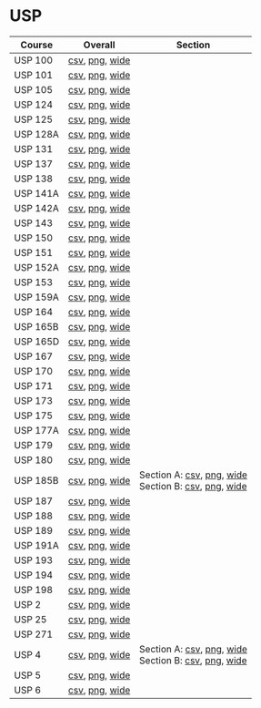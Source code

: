 # USP

| Course | Overall | Section |
| ------ | ------- | ------- |
| USP 100 | [csv](https://github.com/UCSD-Historical-Enrollment-Data/2024Winter/blob/main/overall/USP%20100.csv), [png](https://raw.githubusercontent.com/UCSD-Historical-Enrollment-Data/2024Winter/main/plot_overall/USP%20100.png), [wide](https://raw.githubusercontent.com/UCSD-Historical-Enrollment-Data/2024Winter/main/plot_overall_wide/USP%20100.png) |  |
| USP 101 | [csv](https://github.com/UCSD-Historical-Enrollment-Data/2024Winter/blob/main/overall/USP%20101.csv), [png](https://raw.githubusercontent.com/UCSD-Historical-Enrollment-Data/2024Winter/main/plot_overall/USP%20101.png), [wide](https://raw.githubusercontent.com/UCSD-Historical-Enrollment-Data/2024Winter/main/plot_overall_wide/USP%20101.png) |  |
| USP 105 | [csv](https://github.com/UCSD-Historical-Enrollment-Data/2024Winter/blob/main/overall/USP%20105.csv), [png](https://raw.githubusercontent.com/UCSD-Historical-Enrollment-Data/2024Winter/main/plot_overall/USP%20105.png), [wide](https://raw.githubusercontent.com/UCSD-Historical-Enrollment-Data/2024Winter/main/plot_overall_wide/USP%20105.png) |  |
| USP 124 | [csv](https://github.com/UCSD-Historical-Enrollment-Data/2024Winter/blob/main/overall/USP%20124.csv), [png](https://raw.githubusercontent.com/UCSD-Historical-Enrollment-Data/2024Winter/main/plot_overall/USP%20124.png), [wide](https://raw.githubusercontent.com/UCSD-Historical-Enrollment-Data/2024Winter/main/plot_overall_wide/USP%20124.png) |  |
| USP 125 | [csv](https://github.com/UCSD-Historical-Enrollment-Data/2024Winter/blob/main/overall/USP%20125.csv), [png](https://raw.githubusercontent.com/UCSD-Historical-Enrollment-Data/2024Winter/main/plot_overall/USP%20125.png), [wide](https://raw.githubusercontent.com/UCSD-Historical-Enrollment-Data/2024Winter/main/plot_overall_wide/USP%20125.png) |  |
| USP 128A | [csv](https://github.com/UCSD-Historical-Enrollment-Data/2024Winter/blob/main/overall/USP%20128A.csv), [png](https://raw.githubusercontent.com/UCSD-Historical-Enrollment-Data/2024Winter/main/plot_overall/USP%20128A.png), [wide](https://raw.githubusercontent.com/UCSD-Historical-Enrollment-Data/2024Winter/main/plot_overall_wide/USP%20128A.png) |  |
| USP 131 | [csv](https://github.com/UCSD-Historical-Enrollment-Data/2024Winter/blob/main/overall/USP%20131.csv), [png](https://raw.githubusercontent.com/UCSD-Historical-Enrollment-Data/2024Winter/main/plot_overall/USP%20131.png), [wide](https://raw.githubusercontent.com/UCSD-Historical-Enrollment-Data/2024Winter/main/plot_overall_wide/USP%20131.png) |  |
| USP 137 | [csv](https://github.com/UCSD-Historical-Enrollment-Data/2024Winter/blob/main/overall/USP%20137.csv), [png](https://raw.githubusercontent.com/UCSD-Historical-Enrollment-Data/2024Winter/main/plot_overall/USP%20137.png), [wide](https://raw.githubusercontent.com/UCSD-Historical-Enrollment-Data/2024Winter/main/plot_overall_wide/USP%20137.png) |  |
| USP 138 | [csv](https://github.com/UCSD-Historical-Enrollment-Data/2024Winter/blob/main/overall/USP%20138.csv), [png](https://raw.githubusercontent.com/UCSD-Historical-Enrollment-Data/2024Winter/main/plot_overall/USP%20138.png), [wide](https://raw.githubusercontent.com/UCSD-Historical-Enrollment-Data/2024Winter/main/plot_overall_wide/USP%20138.png) |  |
| USP 141A | [csv](https://github.com/UCSD-Historical-Enrollment-Data/2024Winter/blob/main/overall/USP%20141A.csv), [png](https://raw.githubusercontent.com/UCSD-Historical-Enrollment-Data/2024Winter/main/plot_overall/USP%20141A.png), [wide](https://raw.githubusercontent.com/UCSD-Historical-Enrollment-Data/2024Winter/main/plot_overall_wide/USP%20141A.png) |  |
| USP 142A | [csv](https://github.com/UCSD-Historical-Enrollment-Data/2024Winter/blob/main/overall/USP%20142A.csv), [png](https://raw.githubusercontent.com/UCSD-Historical-Enrollment-Data/2024Winter/main/plot_overall/USP%20142A.png), [wide](https://raw.githubusercontent.com/UCSD-Historical-Enrollment-Data/2024Winter/main/plot_overall_wide/USP%20142A.png) |  |
| USP 143 | [csv](https://github.com/UCSD-Historical-Enrollment-Data/2024Winter/blob/main/overall/USP%20143.csv), [png](https://raw.githubusercontent.com/UCSD-Historical-Enrollment-Data/2024Winter/main/plot_overall/USP%20143.png), [wide](https://raw.githubusercontent.com/UCSD-Historical-Enrollment-Data/2024Winter/main/plot_overall_wide/USP%20143.png) |  |
| USP 150 | [csv](https://github.com/UCSD-Historical-Enrollment-Data/2024Winter/blob/main/overall/USP%20150.csv), [png](https://raw.githubusercontent.com/UCSD-Historical-Enrollment-Data/2024Winter/main/plot_overall/USP%20150.png), [wide](https://raw.githubusercontent.com/UCSD-Historical-Enrollment-Data/2024Winter/main/plot_overall_wide/USP%20150.png) |  |
| USP 151 | [csv](https://github.com/UCSD-Historical-Enrollment-Data/2024Winter/blob/main/overall/USP%20151.csv), [png](https://raw.githubusercontent.com/UCSD-Historical-Enrollment-Data/2024Winter/main/plot_overall/USP%20151.png), [wide](https://raw.githubusercontent.com/UCSD-Historical-Enrollment-Data/2024Winter/main/plot_overall_wide/USP%20151.png) |  |
| USP 152A | [csv](https://github.com/UCSD-Historical-Enrollment-Data/2024Winter/blob/main/overall/USP%20152A.csv), [png](https://raw.githubusercontent.com/UCSD-Historical-Enrollment-Data/2024Winter/main/plot_overall/USP%20152A.png), [wide](https://raw.githubusercontent.com/UCSD-Historical-Enrollment-Data/2024Winter/main/plot_overall_wide/USP%20152A.png) |  |
| USP 153 | [csv](https://github.com/UCSD-Historical-Enrollment-Data/2024Winter/blob/main/overall/USP%20153.csv), [png](https://raw.githubusercontent.com/UCSD-Historical-Enrollment-Data/2024Winter/main/plot_overall/USP%20153.png), [wide](https://raw.githubusercontent.com/UCSD-Historical-Enrollment-Data/2024Winter/main/plot_overall_wide/USP%20153.png) |  |
| USP 159A | [csv](https://github.com/UCSD-Historical-Enrollment-Data/2024Winter/blob/main/overall/USP%20159A.csv), [png](https://raw.githubusercontent.com/UCSD-Historical-Enrollment-Data/2024Winter/main/plot_overall/USP%20159A.png), [wide](https://raw.githubusercontent.com/UCSD-Historical-Enrollment-Data/2024Winter/main/plot_overall_wide/USP%20159A.png) |  |
| USP 164 | [csv](https://github.com/UCSD-Historical-Enrollment-Data/2024Winter/blob/main/overall/USP%20164.csv), [png](https://raw.githubusercontent.com/UCSD-Historical-Enrollment-Data/2024Winter/main/plot_overall/USP%20164.png), [wide](https://raw.githubusercontent.com/UCSD-Historical-Enrollment-Data/2024Winter/main/plot_overall_wide/USP%20164.png) |  |
| USP 165B | [csv](https://github.com/UCSD-Historical-Enrollment-Data/2024Winter/blob/main/overall/USP%20165B.csv), [png](https://raw.githubusercontent.com/UCSD-Historical-Enrollment-Data/2024Winter/main/plot_overall/USP%20165B.png), [wide](https://raw.githubusercontent.com/UCSD-Historical-Enrollment-Data/2024Winter/main/plot_overall_wide/USP%20165B.png) |  |
| USP 165D | [csv](https://github.com/UCSD-Historical-Enrollment-Data/2024Winter/blob/main/overall/USP%20165D.csv), [png](https://raw.githubusercontent.com/UCSD-Historical-Enrollment-Data/2024Winter/main/plot_overall/USP%20165D.png), [wide](https://raw.githubusercontent.com/UCSD-Historical-Enrollment-Data/2024Winter/main/plot_overall_wide/USP%20165D.png) |  |
| USP 167 | [csv](https://github.com/UCSD-Historical-Enrollment-Data/2024Winter/blob/main/overall/USP%20167.csv), [png](https://raw.githubusercontent.com/UCSD-Historical-Enrollment-Data/2024Winter/main/plot_overall/USP%20167.png), [wide](https://raw.githubusercontent.com/UCSD-Historical-Enrollment-Data/2024Winter/main/plot_overall_wide/USP%20167.png) |  |
| USP 170 | [csv](https://github.com/UCSD-Historical-Enrollment-Data/2024Winter/blob/main/overall/USP%20170.csv), [png](https://raw.githubusercontent.com/UCSD-Historical-Enrollment-Data/2024Winter/main/plot_overall/USP%20170.png), [wide](https://raw.githubusercontent.com/UCSD-Historical-Enrollment-Data/2024Winter/main/plot_overall_wide/USP%20170.png) |  |
| USP 171 | [csv](https://github.com/UCSD-Historical-Enrollment-Data/2024Winter/blob/main/overall/USP%20171.csv), [png](https://raw.githubusercontent.com/UCSD-Historical-Enrollment-Data/2024Winter/main/plot_overall/USP%20171.png), [wide](https://raw.githubusercontent.com/UCSD-Historical-Enrollment-Data/2024Winter/main/plot_overall_wide/USP%20171.png) |  |
| USP 173 | [csv](https://github.com/UCSD-Historical-Enrollment-Data/2024Winter/blob/main/overall/USP%20173.csv), [png](https://raw.githubusercontent.com/UCSD-Historical-Enrollment-Data/2024Winter/main/plot_overall/USP%20173.png), [wide](https://raw.githubusercontent.com/UCSD-Historical-Enrollment-Data/2024Winter/main/plot_overall_wide/USP%20173.png) |  |
| USP 175 | [csv](https://github.com/UCSD-Historical-Enrollment-Data/2024Winter/blob/main/overall/USP%20175.csv), [png](https://raw.githubusercontent.com/UCSD-Historical-Enrollment-Data/2024Winter/main/plot_overall/USP%20175.png), [wide](https://raw.githubusercontent.com/UCSD-Historical-Enrollment-Data/2024Winter/main/plot_overall_wide/USP%20175.png) |  |
| USP 177A | [csv](https://github.com/UCSD-Historical-Enrollment-Data/2024Winter/blob/main/overall/USP%20177A.csv), [png](https://raw.githubusercontent.com/UCSD-Historical-Enrollment-Data/2024Winter/main/plot_overall/USP%20177A.png), [wide](https://raw.githubusercontent.com/UCSD-Historical-Enrollment-Data/2024Winter/main/plot_overall_wide/USP%20177A.png) |  |
| USP 179 | [csv](https://github.com/UCSD-Historical-Enrollment-Data/2024Winter/blob/main/overall/USP%20179.csv), [png](https://raw.githubusercontent.com/UCSD-Historical-Enrollment-Data/2024Winter/main/plot_overall/USP%20179.png), [wide](https://raw.githubusercontent.com/UCSD-Historical-Enrollment-Data/2024Winter/main/plot_overall_wide/USP%20179.png) |  |
| USP 180 | [csv](https://github.com/UCSD-Historical-Enrollment-Data/2024Winter/blob/main/overall/USP%20180.csv), [png](https://raw.githubusercontent.com/UCSD-Historical-Enrollment-Data/2024Winter/main/plot_overall/USP%20180.png), [wide](https://raw.githubusercontent.com/UCSD-Historical-Enrollment-Data/2024Winter/main/plot_overall_wide/USP%20180.png) |  |
| USP 185B | [csv](https://github.com/UCSD-Historical-Enrollment-Data/2024Winter/blob/main/overall/USP%20185B.csv), [png](https://raw.githubusercontent.com/UCSD-Historical-Enrollment-Data/2024Winter/main/plot_overall/USP%20185B.png), [wide](https://raw.githubusercontent.com/UCSD-Historical-Enrollment-Data/2024Winter/main/plot_overall_wide/USP%20185B.png) | Section A: [csv](https://github.com/UCSD-Historical-Enrollment-Data/2024Winter/blob/main/section/USP%20185B_A.csv), [png](https://raw.githubusercontent.com/UCSD-Historical-Enrollment-Data/2024Winter/main/plot_section/USP%20185B_A.png), [wide](https://raw.githubusercontent.com/UCSD-Historical-Enrollment-Data/2024Winter/main/plot_section_wide/USP%20185B_A.png)<br>Section B: [csv](https://github.com/UCSD-Historical-Enrollment-Data/2024Winter/blob/main/section/USP%20185B_B.csv), [png](https://raw.githubusercontent.com/UCSD-Historical-Enrollment-Data/2024Winter/main/plot_section/USP%20185B_B.png), [wide](https://raw.githubusercontent.com/UCSD-Historical-Enrollment-Data/2024Winter/main/plot_section_wide/USP%20185B_B.png) |
| USP 187 | [csv](https://github.com/UCSD-Historical-Enrollment-Data/2024Winter/blob/main/overall/USP%20187.csv), [png](https://raw.githubusercontent.com/UCSD-Historical-Enrollment-Data/2024Winter/main/plot_overall/USP%20187.png), [wide](https://raw.githubusercontent.com/UCSD-Historical-Enrollment-Data/2024Winter/main/plot_overall_wide/USP%20187.png) |  |
| USP 188 | [csv](https://github.com/UCSD-Historical-Enrollment-Data/2024Winter/blob/main/overall/USP%20188.csv), [png](https://raw.githubusercontent.com/UCSD-Historical-Enrollment-Data/2024Winter/main/plot_overall/USP%20188.png), [wide](https://raw.githubusercontent.com/UCSD-Historical-Enrollment-Data/2024Winter/main/plot_overall_wide/USP%20188.png) |  |
| USP 189 | [csv](https://github.com/UCSD-Historical-Enrollment-Data/2024Winter/blob/main/overall/USP%20189.csv), [png](https://raw.githubusercontent.com/UCSD-Historical-Enrollment-Data/2024Winter/main/plot_overall/USP%20189.png), [wide](https://raw.githubusercontent.com/UCSD-Historical-Enrollment-Data/2024Winter/main/plot_overall_wide/USP%20189.png) |  |
| USP 191A | [csv](https://github.com/UCSD-Historical-Enrollment-Data/2024Winter/blob/main/overall/USP%20191A.csv), [png](https://raw.githubusercontent.com/UCSD-Historical-Enrollment-Data/2024Winter/main/plot_overall/USP%20191A.png), [wide](https://raw.githubusercontent.com/UCSD-Historical-Enrollment-Data/2024Winter/main/plot_overall_wide/USP%20191A.png) |  |
| USP 193 | [csv](https://github.com/UCSD-Historical-Enrollment-Data/2024Winter/blob/main/overall/USP%20193.csv), [png](https://raw.githubusercontent.com/UCSD-Historical-Enrollment-Data/2024Winter/main/plot_overall/USP%20193.png), [wide](https://raw.githubusercontent.com/UCSD-Historical-Enrollment-Data/2024Winter/main/plot_overall_wide/USP%20193.png) |  |
| USP 194 | [csv](https://github.com/UCSD-Historical-Enrollment-Data/2024Winter/blob/main/overall/USP%20194.csv), [png](https://raw.githubusercontent.com/UCSD-Historical-Enrollment-Data/2024Winter/main/plot_overall/USP%20194.png), [wide](https://raw.githubusercontent.com/UCSD-Historical-Enrollment-Data/2024Winter/main/plot_overall_wide/USP%20194.png) |  |
| USP 198 | [csv](https://github.com/UCSD-Historical-Enrollment-Data/2024Winter/blob/main/overall/USP%20198.csv), [png](https://raw.githubusercontent.com/UCSD-Historical-Enrollment-Data/2024Winter/main/plot_overall/USP%20198.png), [wide](https://raw.githubusercontent.com/UCSD-Historical-Enrollment-Data/2024Winter/main/plot_overall_wide/USP%20198.png) |  |
| USP 2 | [csv](https://github.com/UCSD-Historical-Enrollment-Data/2024Winter/blob/main/overall/USP%202.csv), [png](https://raw.githubusercontent.com/UCSD-Historical-Enrollment-Data/2024Winter/main/plot_overall/USP%202.png), [wide](https://raw.githubusercontent.com/UCSD-Historical-Enrollment-Data/2024Winter/main/plot_overall_wide/USP%202.png) |  |
| USP 25 | [csv](https://github.com/UCSD-Historical-Enrollment-Data/2024Winter/blob/main/overall/USP%2025.csv), [png](https://raw.githubusercontent.com/UCSD-Historical-Enrollment-Data/2024Winter/main/plot_overall/USP%2025.png), [wide](https://raw.githubusercontent.com/UCSD-Historical-Enrollment-Data/2024Winter/main/plot_overall_wide/USP%2025.png) |  |
| USP 271 | [csv](https://github.com/UCSD-Historical-Enrollment-Data/2024Winter/blob/main/overall/USP%20271.csv), [png](https://raw.githubusercontent.com/UCSD-Historical-Enrollment-Data/2024Winter/main/plot_overall/USP%20271.png), [wide](https://raw.githubusercontent.com/UCSD-Historical-Enrollment-Data/2024Winter/main/plot_overall_wide/USP%20271.png) |  |
| USP 4 | [csv](https://github.com/UCSD-Historical-Enrollment-Data/2024Winter/blob/main/overall/USP%204.csv), [png](https://raw.githubusercontent.com/UCSD-Historical-Enrollment-Data/2024Winter/main/plot_overall/USP%204.png), [wide](https://raw.githubusercontent.com/UCSD-Historical-Enrollment-Data/2024Winter/main/plot_overall_wide/USP%204.png) | Section A: [csv](https://github.com/UCSD-Historical-Enrollment-Data/2024Winter/blob/main/section/USP%204_A.csv), [png](https://raw.githubusercontent.com/UCSD-Historical-Enrollment-Data/2024Winter/main/plot_section/USP%204_A.png), [wide](https://raw.githubusercontent.com/UCSD-Historical-Enrollment-Data/2024Winter/main/plot_section_wide/USP%204_A.png)<br>Section B: [csv](https://github.com/UCSD-Historical-Enrollment-Data/2024Winter/blob/main/section/USP%204_B.csv), [png](https://raw.githubusercontent.com/UCSD-Historical-Enrollment-Data/2024Winter/main/plot_section/USP%204_B.png), [wide](https://raw.githubusercontent.com/UCSD-Historical-Enrollment-Data/2024Winter/main/plot_section_wide/USP%204_B.png) |
| USP 5 | [csv](https://github.com/UCSD-Historical-Enrollment-Data/2024Winter/blob/main/overall/USP%205.csv), [png](https://raw.githubusercontent.com/UCSD-Historical-Enrollment-Data/2024Winter/main/plot_overall/USP%205.png), [wide](https://raw.githubusercontent.com/UCSD-Historical-Enrollment-Data/2024Winter/main/plot_overall_wide/USP%205.png) |  |
| USP 6 | [csv](https://github.com/UCSD-Historical-Enrollment-Data/2024Winter/blob/main/overall/USP%206.csv), [png](https://raw.githubusercontent.com/UCSD-Historical-Enrollment-Data/2024Winter/main/plot_overall/USP%206.png), [wide](https://raw.githubusercontent.com/UCSD-Historical-Enrollment-Data/2024Winter/main/plot_overall_wide/USP%206.png) |  |
